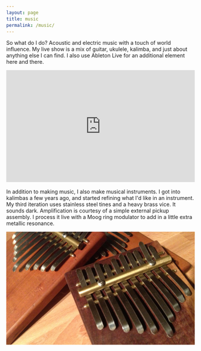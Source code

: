 ```yaml
---
layout: page
title: music
permalink: /music/
---
```


So what do I do? Acoustic and electric music with a touch of world influence. My live show is a mix of guitar, ukulele, kalimba, and just about anything else I can find. I also use Ableton Live for an additional element here and there. 

<iframe frameborder="no" height="300" scrolling="no" src="http://w.soundcloud.com/player/?url=http%3A%2F%2Fapi.soundcloud.com%2Fplaylists%2F2178538&amp;auto_play=false&amp;show_artwork=false&amp;color=ff7700" width="100%"></iframe>

In addition to making music, I also make musical instruments. I got into kalimbas a few years ago, and started refining what I'd like in an instrument. My third iteration uses stainless steel tines and a heavy brass vice. It sounds dark. Amplification is courtesy of a simple external pickup assembly. I process it live with a Moog ring modulator to add in a little extra metallic resonance.

 ![Kalimbas](/images/kalimbas.jpg)